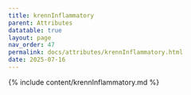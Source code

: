 ```yaml
---
title: krennInflammatory
parent: Attributes
datatable: true
layout: page
nav_order: 47
permalink: docs/attributes/krennInflammatory.html
date: 2025-07-16
---
```

{% include content/krennInflammatory.md %}
